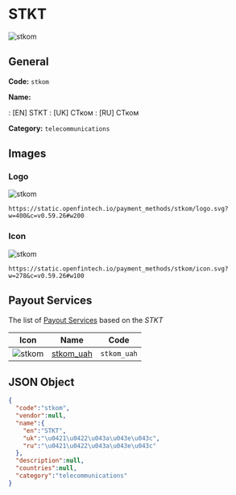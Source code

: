 
# STKT 
![stkom](https://static.openfintech.io/payment_methods/stkom/logo.svg?w=400&c=v0.59.26#w200)  

## General 
**Code:** `stkom` 
 
**Name:** 
 
:	[EN] STKT 
:	[UK] СТком 
:	[RU] СТком 
 
**Category:** `telecommunications` 
 

## Images 

### Logo 
![stkom](https://static.openfintech.io/payment_methods/stkom/logo.svg?w=400&c=v0.59.26#w200)  

```
https://static.openfintech.io/payment_methods/stkom/logo.svg?w=400&c=v0.59.26#w200
```  

### Icon 
![stkom](https://static.openfintech.io/payment_methods/stkom/icon.svg?w=278&c=v0.59.26#w100)  

```
https://static.openfintech.io/payment_methods/stkom/icon.svg?w=278&c=v0.59.26#w100
```  

## Payout Services 
 
The list of [Payout Services](/payout-services/) based on the _STKT_ 

|Icon|Name|Code| 
|:---:|:---:|:---:| 
|![stkom](https://static.openfintech.io/payout_methods/stkom/icon.png?w=278&c=v0.59.26#w40) |[stkom_uah](/payout-services/stkom_uah/)|`stkom_uah`| 
 

## JSON Object 

```json
{
  "code":"stkom",
  "vendor":null,
  "name":{
    "en":"STKT",
    "uk":"\u0421\u0422\u043a\u043e\u043c",
    "ru":"\u0421\u0422\u043a\u043e\u043c"
  },
  "description":null,
  "countries":null,
  "category":"telecommunications"
}
```  
